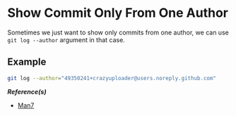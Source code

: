 # Show Commit Only From One Author

Sometimes we just want to show only commits from one author, we can use `git log --author` argument in that case.

## Example

```bash
git log --author="49350241+crazyuploader@users.noreply.github.com"
```

***Reference(s)***

- [Man7](https://man7.org/linux/man-pages/man1/git-log.1.html)
